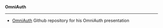 **OmniAuth**

-----------

- [OmniAuth](https://github.com/orangewolf/omniauthdemo)   Github repository for his OmniAuth presentation
